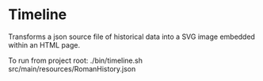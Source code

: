 # Timeline
Transforms a json source file of historical data into a SVG image embedded within an HTML page.

To run from project root:
  ./bin/timeline.sh src/main/resources/RomanHistory.json

